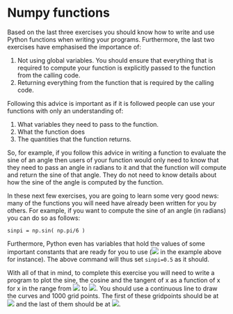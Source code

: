 # Numpy functions

Based on the last three exercises you should know how to write and use Python functions when writing your programs.  Furthermore, the last two exercises have emphasised the importance of:

1. Not using global variables.  You should ensure that everything that is required to compute your function is explicitly passed to the function from the calling code.
2. Returning everything from the function that is required by the calling code.

Following this advice is important as if it is followed people can use your functions with only an understanding of:

1. What variables they need to pass to the function.
2. What the function does
3. The quantities that the function returns.

So, for example, if you follow this advice in writing a function to evaluate the sine of an angle then users of your function would only need to know that they need to pass an angle in radians to it and that the function will compute and return the sine of that angle.  They do not need to know details about how the sine of the angle is computed by the function.

In these next few exercises, you are going to learn some very good news: many of the functions you will need have already been written for you by others.  For example, if you want to compute the sine of an angle (in radians) you can do so as follows:

````
sinpi = np.sin( np.pi/6 )
````

Furthermore, Python even has variables that hold the values of some important constants that are ready for you to use (![](https://render.githubusercontent.com/render/math?math=\pi) in the example above for instance).  The above command will thus set `sinpi=0.5` as it should.

With all of that in mind, to complete this exercise you will need to write a program to plot the sine, the cosine and the tangent of x as a function of x for x in the range from ![](https://render.githubusercontent.com/render/math?math=-\pi) to ![](https://render.githubusercontent.com/render/math?math=%2B\pi).   You should use a continuous line to draw the curves and 1000 grid points.  The first of these gridpoints should be at ![](https://render.githubusercontent.com/render/math?math=-\pi) and the last of them should be at ![](https://render.githubusercontent.com/render/math?math=%2B\pi). 
